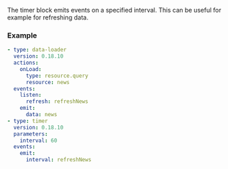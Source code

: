 The timer block emits events on a specified interval. This can be useful for example for refreshing
data.

### Example

```yaml
- type: data-loader
  version: 0.18.10
  actions:
    onLoad:
      type: resource.query
      resource: news
  events:
    listen:
      refresh: refreshNews
    emit:
      data: news
- type: timer
  version: 0.18.10
  parameters:
    interval: 60
  events:
    emit:
      interval: refreshNews
```
